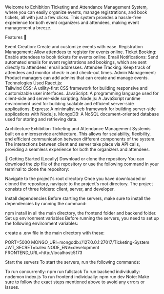 Welcome to Exhibition Ticketing and Attendance Management System, where you can easily organize events, manage registrations, and book tickets, all with just a few clicks. This system provides a hassle-free experience for both event organizers and attendees, making event management a breeze.

Features 🎯

Event Creation: Create and customize events with ease.
Registration Management: Allow attendees to register for events online.
Ticket Booking: Enable attendees to book tickets for events online.
Email Notifications: Send automated emails for event registrations and bookings, which are sent directly to attendees' email addresses.
Attendee Tracking: Keep track of attendees and monitor check-in and check-out times.
Admin Management: Product managers can add admins that can create and manage events.
Technologies Used
Raect.js:  
Tailwind CSS: A utility-first CSS framework for building responsive and customizable user interfaces.
JavaScript: A programming language used for client-side and server-side scripting.
Node.js: A JavaScript runtime environment used for building scalable and efficient server-side applications.
Express: A minimalist web framework for building server-side applications with Node.js.
MongoDB: A NoSQL document-oriented database used for storing and retrieving data.

Architecture
Exhibition Ticketing and Attendance Management Systemis built on a microservice architecture. This allows for scalability, flexibility, and efficient communication between different components of the system. The interactions between client and server take place via API calls, providing a seamless experience for both the organizers and attendees.

🚀 Getting Started (Locally)
Download or clone the repository
You can download the zip file of the repository or use the following command in your terminal to clone the repository:

Navigate to the project's root directory
Once you have downloaded or cloned the repository, navigate to the project's root directory. The project consists of three folders: client, server, and developer.

Install dependencies
Before starting the servers, make sure to install the dependencies by running the command:

npm install
in all the main directory, the frontend folder and backend folder.
Set up environment variables
Before running the servers, you need to set up the following environment variables:

create a .env file in the main directory with these: 

PORT=5000
MONGO_URI=mongodb://127.0.0.1:27017/Ticketing-System
JWT_SECRET=balex
NODE_ENV=development
FRONTEND_URL=http://localhost:5173

Start the servers
To start the servers, run the following commands:

To run concurrently: npm run fullstack
To run backend individually: nodemon index.js
To run frontend individually: npm run dev
Note: Make sure to follow the exact steps mentioned above to avoid any errors or issues.